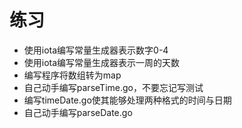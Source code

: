 # **练习**

- 使用iota编写常量生成器表示数字0-4
- 使用iota编写常量生成器表示一周的天数
- 编写程序将数组转为map
- 自己动手编写parseTime.go，不要忘记写测试
- 编写timeDate.go使其能够处理两种格式的时间与日期
- 自己动手编写parseDate.go